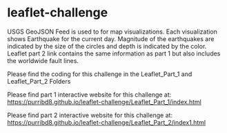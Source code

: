 # leaflet-challenge

USGS GeoJSON Feed is used to for map visualizations. Each visualization shows Earthquake for the current day. Magnitude of the earthquakes are indicated by the size of the circles and depth is indicated by the color. Leaflet part 2 link contains the same information as part 1 but also includes the worldwide fault lines. 

Please find the coding for this challenge in the Leaflet_Part_1 and Leaflet_Part_2 Folders

Please find part 1 interactive website for this challenge at: https://purribd8.github.io/leaflet-challenge/Leaflet_Part_1/index.html

Please find part 2 interactive website for this challenge at: https://purribd8.github.io/leaflet-challenge/Leaflet_Part_2/index1.html
